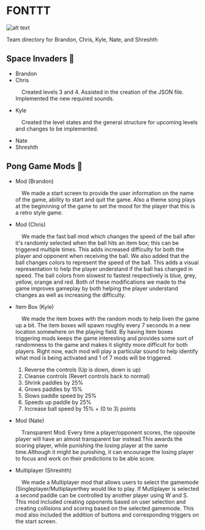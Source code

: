 # FONTTT
![alt text](https://github.com/TraXanh13/FONTTT/blob/main/fontt.jpg?raw=true)
<p>Team directory for Brandon, Chris, Kyle, Nate, and Shreshth </p>

## Space Invaders 👾
* Brandon
* Chris
  <p>&nbsp;&nbsp;&nbsp;&nbsp;Created levels 3 and 4. Assisted in the creation of the JSON file. Implemented the new required sounds. </p>
* Kyle
  <p>&nbsp;&nbsp;&nbsp;&nbsp;Created the level states and the general structure for upcoming levels and changes to be implemented. </p>
* Nate
* Shreshth

## Pong Game Mods 🏓

<ul>
  <li>Mod (Brandon)</li>
    <p>&nbsp;&nbsp;&nbsp;&nbsp;We made a start screen to provide the user information on the name of the game, ability to start and quit the game. Also a theme song plays at the beginnning of the game to set the mood for the player that this is a retro style game.</p>
  <li>Mod (Chris)</li>
    <p>&nbsp;&nbsp;&nbsp;&nbsp;We made the fast ball mod which changes the speed of the ball after it's randomly selected when the ball hits an item box; this can be    triggered multiple times. This adds increased difficulty for both the player and opponent when receiving the ball. We also added that the ball changes colors to represent the speed of the ball. This adds a visual representation to help the player understand if the ball has changed in speed. The ball colors from slowest to fastest respectively is blue, grey, yellow, orange and red. Both of these modifications we made to the game improves gameplay by both helping the player understand changes as well as increasing the difficulty.</p>
  <li>Item Box (Kyle)</li>
    <p>&nbsp;&nbsp;&nbsp;&nbsp;We made the item boxes with the random mods to help liven the game up a bit. The item boxes will spawn roughly every 7 seconds in a new
      location somewhere on the playing field. By having item boxes triggering mods keeps the game interesting and provides some sort of randomness to the game and 
      makes it slightly more difficult for both players. Right now, each mod will play a particular sound to help identify what mod is being activated and 1 of 7 
      mods will be triggered.
      <ol>
        <li>Reverse the controls (Up is down, down is up)</li>
        <li>Cleanse controls (Revert controls back to normal)</li>
        <li>Shrink paddles by 25%</li>
        <li>Grows paddles by 15%</li>
        <li>Slows paddle speed by 25%</li>
        <li>Speeds up paddle by 25%</li>
        <li>Increase ball speed by 15% + (0 to 3) points</li>
      </ol>
    </p>
  <li>Mod (Nate)</li>
    <p>&nbsp;&nbsp;&nbsp;&nbsp;Transparent Mod: Every time a player/opponent scores, the opposite player will have an almost transparent bar instead.This awards the scoring player, while punishing the losing player at the same time.Although it might be punishing, it can encourage the losing player to focus and work on their predictions to be able score.</p>
  <li>Multiplayer (Shreshth)</li>
    <p>&nbsp;&nbsp;&nbsp;&nbsp;We made a Multiplayer mod that allows users to select the gamemode (Singleplayer/Multiplayerthey would like to play. If Mutliplayer is selected a second paddle can be controlled by another player using W and S. This mod included creating opponents based on user selection and creating collisions and scoring based on the selected gamemode. This mod also included the addition of buttons and corresponding triggers on the start screen. </p>
</ul>


